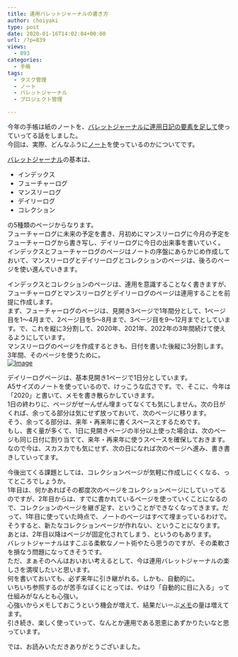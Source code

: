 ```yaml
---
title: 連用バレットジャーナルの書き方
author: choiyaki
type: post
date: 2020-01-16T14:02:04+00:00
url: /?p=839
views:
  - 893
categories:
  - 手帳
tags:
  - タスク管理
  - ノート
  - バレットジャーナル
  - プロジェクト管理

---
```

今年の手帳は紙のノートを、[バレットジャーナルに連用日記の要素を足して][1]使っていってる話をしました。  
今回は、実際、どんなふうに[ノート][2]を使っているのかについてです。

[バレットジャーナル][3]の基本は、

  * インデックス
  * フューチャーログ
  * マンスリーログ
  * デイリーログ
  * コレクション

の5種類のページからなります。  
フューチャーログに未来の予定を書き、月初めにマンスリーログに今月の予定をフューチャーログから書き写し、デイリーログに今日の出来事を書いていく。  
インデックスとフューチャーログのページはノートの序盤にあらかじめ作成しておいて、マンスリーログとデイリーログとコレクションのページは、後ろのページを使い進んでいきます。

インデックスとコレクションのページは、連用を意識することなく書きますが、フューチャーログとマンスリーログとデイリーログのページは連用することを前提に作成します。  
まず、フューチャーログのページは、見開き3ページで1年間分として、1ページ目を1〜4月まで、2ページ目を5〜8月まで、3ページ目を9〜12月までとしています。で、これを縦に3分割して、2020年、2021年、2022年の3年間続けて使えるようにしています。  
マンスリーログのページを作成するときも、日付を書いた後縦に3分割します。3年間、そのページを使うために。  
[![Image][4]][5]

デイリーログページは、基本見開き1ページで1日分としています。  
A5サイズのノートを使っているので、けっこうな広さです。で、そこに、今年は「2020」と書いて、メモを書き散らかしていきます。  
1日の終わりに、ページがぜーんぜん埋まってなくても気にしません。次の日がくれば、余ってる部分は気にせず放っておいて、次のページに移ります。  
そう、余ってる部分は、来年・再来年に書くスペースとするためです。  
もし、書く量が多くて、1日に見開きページの半分以上使った場合は、次のページも同じ日付に割り当てて、来年・再来年に使うスペースを確保しておきます。  
なので今は、スカスカでも気にせず、次の日になれば次のページへ進み、書き書きしていってます。

今後出てくる課題としては、コレクションページが気軽に作成しにくくなる、ってところでしょうか。  
1年目は、何かあればその都度次のページをコレクションページにしていってるのですが、2年目からは、すでに書かれているページを使っていくことになるので、コレクションのページを継ぎ足す、ということができなくなってきます。だって、1年目に使っていた時点で、ノートのページはすべて埋まっているわけで。そうすると、新たなコレクションページが作れない、ということになります。  
あとは、2年目以降はページが固定化されてしまう、というのもあります。  
バレットジャーナルはすこぶる柔軟なノート術やたら思うのですが、その柔軟さを損なう問題になってきそうです。  
ただ、まぁそのへんはおいおい考えるとして、今は連用バレットジャーナルの楽しさを満喫したいと思います。  
何を書いておいても、必ず来年に引き継がれる。しかも、自動的に。  
いちいち参照するのが苦手なぼくにとっては、やはり「自動的に目に入る」って仕組みがなんとも心強い。  
心強いからメモしておこうという機会が増えて、結果だいーぶ[メモ][6]の量は増えてます。  
引き続き、楽しく使っていって、なんとか連用である恩恵にあずかりたいなと思っています。

では、お読みいただきありがとうございました。

 [1]: https://choiyaki.com/?p=833
 [2]: https://scrapbox.io/choiyaki-hondana/%E3%83%8E%E3%83%BC%E3%83%88
 [3]: https://scrapbox.io/choiyaki-hondana/%E3%83%90%E3%83%AC%E3%83%83%E3%83%88%E3%82%B8%E3%83%A3%E3%83%BC%E3%83%8A%E3%83%AB
 [4]: https://gyazo.com/eeaff277d6a490b85e14e7968238e945/thumb/1000
 [5]: https://gyazo.com/eeaff277d6a490b85e14e7968238e945
 [6]: https://scrapbox.io/choiyaki-hondana/%E3%83%A1%E3%83%A2